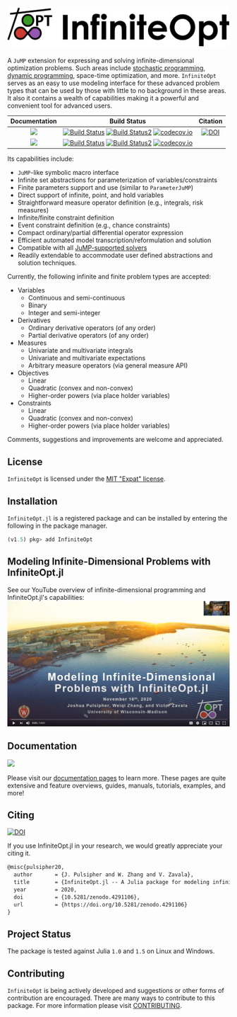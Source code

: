 ![Logo](full_logo.png)
---

A `JuMP` extension for expressing and solving infinite-dimensional optimization
problems. Such areas include [stochastic programming](https://en.wikipedia.org/wiki/Stochastic_programming),
[dynamic programming](https://en.wikipedia.org/wiki/Dynamic_programming),
space-time optimization, and more. `InfiniteOpt` serves as an easy to use modeling
interface for these advanced problem types that can be used by those with little
to no background in these areas. It also it contains a wealth of capabilities
making it a powerful and convenient tool for advanced users.  

| **Documentation**                                                               | **Build Status**                                                                                | **Citation** |
|:-------------------------------------------------------------------------------:|:-----------------------------------------------------------------------------------------------:|:--------------------------------------:|
| [![](https://img.shields.io/badge/docs-stable-blue.svg)](https://pulsipher.github.io/InfiniteOpt.jl/stable) | [![Build Status](https://api.travis-ci.com/pulsipher/InfiniteOpt.jl.svg?branch=v0.3.2)](https://travis-ci.com/pulsipher/InfiniteOpt.jl) [![Build Status2](https://ci.appveyor.com/api/projects/status/p3srfp3uuvchfg3j/branch/v0.3.2?svg=true)](https://ci.appveyor.com/project/pulsipher/InfiniteOpt-jl) [![codecov.io](https://codecov.io/github/pulsipher/InfiniteOpt.jl/coverage.svg?branch=release-0.3)](https://codecov.io/github/pulsipher/InfiniteOpt.jl?branch=release-0.3) | [![DOI](https://zenodo.org/badge/DOI/10.5281/zenodo.4291106.svg)](https://doi.org/10.5281/zenodo.4291106) |
| [![](https://img.shields.io/badge/docs-dev-blue.svg)](https://pulsipher.github.io/InfiniteOpt.jl/dev) | [![Build Status](https://travis-ci.com/pulsipher/InfiniteOpt.jl.svg?branch=master)](https://travis-ci.com/pulsipher/InfiniteOpt.jl) [![Build Status2](https://ci.appveyor.com/api/projects/status/github/pulsipher/InfiniteOpt.jl?branch=master&svg=true)](https://ci.appveyor.com/project/pulsipher/InfiniteOpt-jl) [![codecov.io](https://codecov.io/github/pulsipher/InfiniteOpt.jl/coverage.svg?branch=master)](https://codecov.io/github/pulsipher/InfiniteOpt.jl?branch=master) | |

Its capabilities include:
- `JuMP`-like symbolic macro interface
- Infinite set abstractions for parameterization of variables/constraints
- Finite parameters support and use (similar to `ParameterJuMP`)
- Direct support of infinite, point, and hold variables
- Straightforward measure operator definition (e.g., integrals, risk measures)
- Infinite/finite constraint definition
- Event constraint definition (e.g., chance constraints)
- Compact ordinary/partial differential operator expression
- Efficient automated model transcription/reformulation and solution
- Compatible with all [JuMP-supported solvers](https://www.juliaopt.org/JuMP.jl/dev/installation/#Getting-Solvers-1)
- Readily extendable to accommodate user defined abstractions and solution techniques.

Currently, the following infinite and finite problem types are accepted:
- Variables
    - Continuous and semi-continuous
    - Binary
    - Integer and semi-integer
- Derivatives
    - Ordinary derivative operators (of any order)
    - Partial derivative operators (of any order)
- Measures
    - Univariate and multivariate integrals 
    - Univariate and multivariate expectations 
    - Arbitrary measure operators (via general measure API)
- Objectives
    - Linear
    - Quadratic (convex and non-convex)
    - Higher-order powers (via place holder variables)
- Constraints
    - Linear
    - Quadratic (convex and non-convex)
    - Higher-order powers (via place holder variables)

Comments, suggestions and improvements are welcome and appreciated.

## License
`InfiniteOpt` is licensed under the [MIT "Expat" license](./LICENSE).

## Installation
`InfiniteOpt.jl` is a registered package and can be installed by entering the
following in the package manager.

```julia
(v1.5) pkg> add InfiniteOpt
```

## Modeling Infinite-Dimensional Problems with InfiniteOpt.jl
See our YouTube overview of infinite-dimensional programming and InfiniteOpt.jl's 
capabilities:
[![youtube](docs/src/assets/youtube.PNG)](http://www.youtube.com/watch?v=q5ETFLZbxiU "Modeling Infinite-Dimensional Problems with InfiniteOpt.jl")

## Documentation
[![](https://img.shields.io/badge/docs-stable-blue.svg)](https://pulsipher.github.io/InfiniteOpt.jl/stable)

Please visit our [documentation pages](https://pulsipher.github.io/InfiniteOpt.jl/stable) to learn more. These pages are quite extensive and feature overviews, guides, manuals,
tutorials, examples, and more!

## Citing
[![DOI](https://zenodo.org/badge/DOI/10.5281/zenodo.4291106.svg)](https://doi.org/10.5281/zenodo.4291106)

If you use InfiniteOpt.jl in your research, we would greatly appreciate your citing it.
```latex
@misc{pulsipher20,
  author       = {J. Pulsipher and W. Zhang and V. Zavala},
  title        = {InfiniteOpt.jl -- A Julia package for modeling infinite-dimensional optimizataion problems},
  year         = 2020,
  doi          = {10.5281/zenodo.4291106},
  url          = {https://doi.org/10.5281/zenodo.4291106}
}
```

## Project Status
The package is tested against Julia `1.0` and `1.5` on Linux and Windows.

## Contributing
`InfiniteOpt` is being actively developed and suggestions or other forms of contribution are encouraged.
There are many ways to contribute to this package. For more information please
visit [CONTRIBUTING](https://github.com/pulsipher/InfiniteOpt.jl/blob/master/CONTRIBUTING.md).
